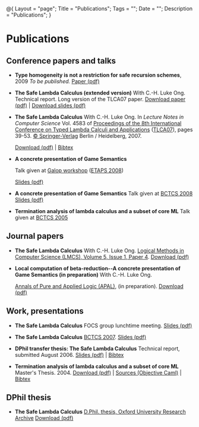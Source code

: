 @{
  Layout = "page";
  Title = "Publications";
  Tags = "";
  Date = "";
  Description = "Publications";
}
<script type="text/javascript">
function toggle(element) {
if (document.getElementById(element).style.display == "none") {
    document.getElementById(element).style.display = "";
} else {
    document.getElementById(element).style.display = "none";
}
}
</script>

Publications
============

Conference papers and talks
---------------------------

-   **Type homogeneity is not a restriction for safe recursion schemes**, 2009
    *To be published.*
    [Paper (pdf)](safecpda.pdf)

-   **The Safe Lambda Calculus (extended version)**
    With C.-H. Luke Ong.
    Technical report. Long version of the TLCA07 paper.
    [Download paper (pdf)](tlca07-long.pdf)
     | [Download slides (pdf)](tlca07-talk.pdf)

-   **The Safe Lambda Calculus**
    With C.-H. Luke Ong.
    In *Lecture Notes in Computer Science* Vol. 4583 of [Proceedings of
    the 8th International Conference on Typed Lambda Calculi and
    Applications](http://www.springerlink.com/content/95414616686wqj87/?p=2a6f3bd4fc1b45099103c41018da4784&pi=4)
    ([TLCA07](http://www.lsv.ens-cachan.fr/rdp07/tlca.html)),
    pages 39-53. [ © Springer-Verlag](http://www.springer.de/comp/lncs/index.html) Berlin / Heidelberg, 2007.

    [Download (pdf)](safelambda-tlca2007.pdf) |
    [Bibtex](javascript:toggle('tlca.bib'))
    <pre id="tlca.bib" style="display: none;">
    @@INPROCEEDINGS{blumong:safelambdacalculus,
        author = {William Blum and C.-H. Luke Ong},
        title = {The Safe Lambda Calculus},
        booktitle = {TLCA},
        year = {2007},
        pages = {39-53},
        bibsource = {DBLP, http://dblp.uni-trier.de},
        crossref = {DBLP:conf/tlca/2007},
        ee = {http://dx.doi.org/10.1007/978-3-540-73228-0_5}
    }
    </pre>

- **A concrete presentation of Game Semantics**

    Talk given at [](http://www.dur.ac.uk/bctcs.2008/)[Galop
    workshop](http://www.cs.bham.ac.uk/~drg/galop.html) ([ETAPS
    2008](http://etaps08.mit.bme.hu/))

    [Slides (pdf)](bctcs08-slides.pdf)

-  **A concrete presentation of Game Semantics**
    Talk given at [BCTCS 2008](http://www.dur.ac.uk/bctcs.2008/)
    [Slides (pdf)](galop08-slides.pdf)

- **Termination analysis of lambda calculus and a subset of core ML**
    Talk given at [BCTCS 2005](http://www.cs.nott.ac.uk/~gmh/bctcs05.html)

Journal papers
--------------

-   **The Safe Lambda Calculus**
    With C.-H. Luke Ong.
    [Logical Methods in Computer Science (LMCS), Volume 5, Issue 1, Paper 4](http://www.lmcs-online.org/ojs/viewarticle.php?id=424&layout=abstract).
    [Download (pdf)](http://arxiv.org/pdf/0901.2399)

-   **Local computation of beta-reduction--A concrete presentation of Game Semantics (in preparation)**
    With C.-H. Luke Ong.

    [Annals of Pure and Applied Logic (APAL)](http://www.elsevier.com/wps/find/journaldescription.cws_home/505603/description#description),
    (in preparation).
    [Download (pdf)](APAL-localbeta.pdf)

Work, presentations
-------------------

-   **The Safe Lambda Calculus**
 FOCS group lunchtime meeting.
[Slides (pdf)](lunchmeeting.pdf)

-   **The Safe Lambda Calculus**
[BCTCS 2007](http://cms.brookes.ac.uk/bctcs2007/).
[Slides (pdf)](bctcs07-slides.pdf)

-  **DPhil transfer thesis: The Safe Lambda Calculus**
Technical report, submitted August 2006.
[Slides (pdf)](transferThesis.pdf) |
[Bibtex](javascript:toggle('transfer.bib'))

    <pre id="transfer.bib" style="display: none;">
    @@MISC{blum-dphiltransfer,
        author =       {William Blum},
        title =        {The safe lambda calculus},
        howpublished = {DPhil transfer thesis, University of Oxford},
        address =      {http://william.famille-blum.org/},
        year =         {2006},
        month =        {August}
        keywords =     {lambda calculus, game semantics, incrementally justified strategies},
    }
    </pre>

-   **Termination analysis of lambda calculus and a subset of core ML**
Master's Thesis. 2004.
[Download (pdf)](mscthesis.pdf)
| [Sources (Objective Caml)](http://www.famille-blum.org/~william/mscthesis/sct-sources-latest.tar.gz)
| [Bibtex](javascript:toggle('msc.bib'))

    <pre id="msc.bib" style="display: none;">
    @@MASTERSTHESIS{blum-mscthesis,
        AUTHOR = {William Blum},
        TITLE = {Termination analysis of lambda calculus and a subset of core ML},
        SCHOOL = {University of Oxford},
        YEAR = {2004},
        address = {http://william.famille-blum.org/},
        month = {september},
        abstract = {Lee, Jones and Ben-Amram introduced size-change termination,
            a decidable property strictly stronger than termination. They invented 
            a method called the Size-change Principle to analyze it. Based on the 
            work of Jones and Bohr, we propose an extension of the size-change principle 
            to a subset of ML featuring ground type values, higher-order type values and 
            recursively defined functions. This is the first time that the size-change 
            principle is applied to a higher-order functional language. The language 
            handles natively if-then-else and let rec structures. The resulting algorithm 
            produces the expected result for higher-order values but can also analyze 
            the size of ground type values. This enhances the scope of the termination 
            analyzer to some recursively defined function operating on numbers.},
        keywords = {size-change termination, lambda calculus, core ml}
        }
    </pre>


DPhil thesis
------------

-   **The Safe Lambda Calculus**
[D.Phil. thesis, Oxford University Research Archive](http://ora.ouls.ox.ac.uk/objects/uuid:537d45e0-01ac-4645-8aba-ce284ca02673)
[Download (pdf)](http://ora.ouls.ox.ac.uk/objects/uuid%3A537d45e0-01ac-4645-8aba-ce284ca02673/datastreams/THESIS04)
